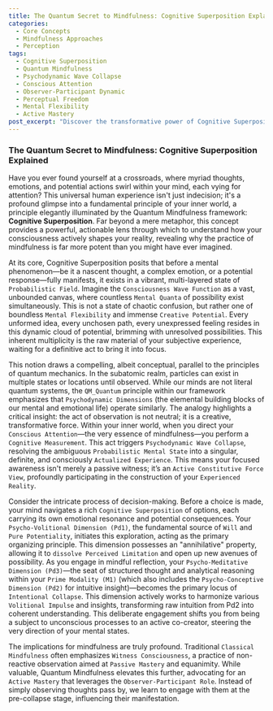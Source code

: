 ```yaml
---
title: The Quantum Secret to Mindfulness: Cognitive Superposition Explained
categories:
  - Core Concepts
  - Mindfulness Approaches
  - Perception
tags:
  - Cognitive Superposition
  - Quantum Mindfulness
  - Psychodynamic Wave Collapse
  - Conscious Attention
  - Observer-Participant Dynamic
  - Perceptual Freedom
  - Mental Flexibility
  - Active Mastery
post_excerpt: "Discover the transformative power of Cognitive Superposition, a core concept in Quantum Mindfulness, which reveals how your mind holds multiple potentials simultaneously. Learn how conscious attention acts as the catalyst, collapsing these possibilities into your lived reality and empowering you to actively shape your experience. This article redefines mindfulness as a dynamic process of co-creation, offering a path to profound personal agency and perceptual freedom."
---
```


### The Quantum Secret to Mindfulness: Cognitive Superposition Explained

Have you ever found yourself at a crossroads, where myriad thoughts, emotions, and potential actions swirl within your mind, each vying for attention? This universal human experience isn't just indecision; it's a profound glimpse into a fundamental principle of your inner world, a principle elegantly illuminated by the Quantum Mindfulness framework: **Cognitive Superposition**. Far beyond a mere metaphor, this concept provides a powerful, actionable lens through which to understand how your consciousness actively shapes your reality, revealing why the practice of mindfulness is far more potent than you might have ever imagined.

At its core, Cognitive Superposition posits that before a mental phenomenon—be it a nascent thought, a complex emotion, or a potential response—fully manifests, it exists in a vibrant, multi-layered state of `Probabilistic Field`. Imagine the `Consciousness Wave Function` as a vast, unbounded canvas, where countless `Mental Quanta` of possibility exist simultaneously. This is not a state of chaotic confusion, but rather one of boundless `Mental Flexibility` and immense `Creative Potential`. Every unformed idea, every unchosen path, every unexpressed feeling resides in this dynamic cloud of potential, brimming with unresolved possibilities. This inherent multiplicity is the raw material of your subjective experience, waiting for a definitive act to bring it into focus.

This notion draws a compelling, albeit conceptual, parallel to the principles of quantum mechanics. In the subatomic realm, particles can exist in multiple states or locations until observed. While our minds are not literal quantum systems, the `QM_Quantum` principle within our framework emphasizes that `Psychodynamic Dimensions` (the elemental building blocks of our mental and emotional life) operate similarly. The analogy highlights a critical insight: the act of observation is not neutral; it is a creative, transformative force. Within your inner world, when you direct your `Conscious Attention`—the very essence of mindfulness—you perform a `Cognitive Measurement`. This act triggers `Psychodynamic Wave Collapse`, resolving the ambiguous `Probabilistic Mental State` into a singular, definite, and consciously `Actualized Experience`. This means your focused awareness isn't merely a passive witness; it’s an `Active Constitutive Force View`, profoundly participating in the construction of your `Experienced Reality`.

Consider the intricate process of decision-making. Before a choice is made, your mind navigates a rich `Cognitive Superposition` of options, each carrying its own emotional resonance and potential consequences. Your `Psycho-Volitional Dimension (Pd1)`, the fundamental source of `Will` and `Pure Potentiality`, initiates this exploration, acting as the primary organizing principle. This dimension possesses an "annihilative" property, allowing it to `dissolve Perceived Limitation` and open up new avenues of possibility. As you engage in mindful reflection, your `Psycho-Meditative Dimension (Pd3)`—the seat of structured thought and analytical reasoning within your `Prime Modality (M1)` (which also includes the `Psycho-Conceptive Dimension (Pd2)` for intuitive insight)—becomes the primary locus of `Intentional Collapse`. This dimension actively works to harmonize various `Volitional Impulse` and insights, transforming raw intuition from Pd2 into coherent understanding. This deliberate engagement shifts you from being a subject to unconscious processes to an active co-creator, steering the very direction of your mental states.

The implications for mindfulness are truly profound. Traditional `Classical Mindfulness` often emphasizes `Witness Consciousness`, a practice of non-reactive observation aimed at `Passive Mastery` and equanimity. While valuable, Quantum Mindfulness elevates this further, advocating for an `Active Mastery` that leverages the `Observer-Participant Role`. Instead of simply observing thoughts pass by, we learn to engage with them at the pre-collapse stage, influencing their manifestation.